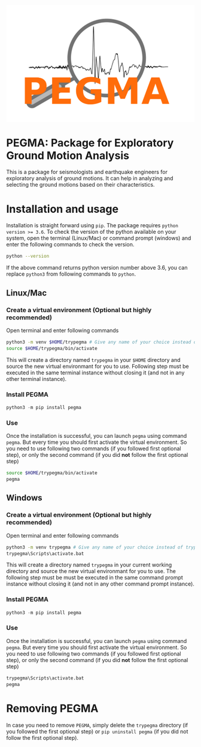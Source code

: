 <img src="./pegma_bg.png" style="display:block; margin-left:auto; margin-right:auto; width=30%;"/>

# PEGMA: Package for Exploratory Ground Motion Analysis
This is a package for seismologists and earthquake engineers for exploratory analysis of ground motions. It can help in analyzing and selecting the ground motions based on their characteristics.

# Installation and usage
Installation is straight forward using `pip`. The package requires `python version >= 3.6`. To check the version of the python available on your system, open the terminal (Linux/Mac) or command prompt (windows) and enter the following commands to check the version.
```sh
python --version
```
If the above command returns python version number above 3.6, you can replace `python3` from following commands to `python`.  

## Linux/Mac
### Create a virtual environment (Optional but highly recommended)
Open terminal and enter following commands
```sh
python3 -m venv $HOME/trypegma # Give any name of your choice instead of trypegma
source $HOME/trypegma/bin/activate
```
This will create a directory named `trypegma` in your `$HOME` directory and source the new virtual environmant for you to use. Following step must be executed in the same terminal instance without closing it (and not in any other terminal instance).

### Install PEGMA
```python
python3 -m pip install pegma
```

### Use
Once the installation is successful, you can launch `pegma` using command `pegma`. But every time you should first activate the virtual environment. So you need to use following two commands (if you followed first optional step), or only the second command (if you did **not** follow the first optional step)
```sh
source $HOME/trypegma/bin/activate
pegma
```

## Windows

### Create a virtual environment (Optional but highly recommended)
Open terminal and enter following commands
```sh
python3 -m venv trypegma # Give any name of your choice instead of trypegma
trypegma\Scripts\activate.bat
```
This will create a directory named `trypegma` in your current working directory and source the new virtual environmant for you to use. The following step must be must be executed in the same command prompt instance without closing it (and not in any other command prompt instance).

### Install PEGMA
```python
python3 -m pip install pegma
```

### Use
Once the installation is successful, you can launch `pegma` using command `pegma`. But every time you should first activate the virtual environment. So you need to use following two commands (if you followed first optional step), or only the second command (if you did **not** follow the first optional step)
```sh
trypegma\Scripts\activate.bat
pegma
```

# Removing PEGMA
In case you need to remove `PEGMA`, simply delete the `trypegma` directory (if you followed the first optional step) or `pip uninstall pegma` (if you did not follow the first optional step).
